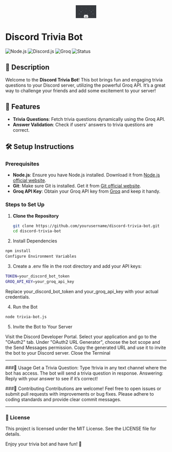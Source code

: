 <div align="center" style="margin-bottom:30px;">
  <img style="max-width:100/%; height:40px;" src="https://github.com/manya706/discord-trivia-bot/blob/main/discord2.gif" alt="Discord Loading Animation" />
</div>

# <div><centre>**Discord Trivia Bot**</centre></div>
![Node.js](https://img.shields.io/badge/Node.js-v20.17.0-green)
![Discord.js](https://img.shields.io/badge/Discord.js-v14.0.0-blue)
![Groq](https://img.shields.io/badge/Groq-API-orange)
![Status](https://img.shields.io/badge/Status-Active-brightgreen)



## 📜 Description

Welcome to the **Discord Trivia Bot**! This bot brings fun and engaging trivia questions to your Discord server, utilizing the powerful Groq API. It’s a great way to challenge your friends and add some excitement to your server!

## 🚀 Features

- **Trivia Questions**: Fetch trivia questions dynamically using the Groq API.
- **Answer Validation**: Check if users’ answers to trivia questions are correct.

## 🛠️ Setup Instructions

### Prerequisites

- **Node.js**: Ensure you have Node.js installed. Download it from [Node.js official website](https://nodejs.org/).
- **Git**: Make sure Git is installed. Get it from [Git official website](https://git-scm.com/).
- **Groq API Key**: Obtain your Groq API key from [Groq](https://groq.ai) and keep it handy.

### Steps to Set Up

1. **Clone the Repository**

   ```bash
   git clone https://github.com/yourusername/discord-trivia-bot.git
   cd discord-trivia-bot
2. Install Dependencies

  ```bash
  npm install
  Configure Environment Variables
  ```
3. Create a .env file in the root directory and add your API keys:

  ```bash
  TOKEN=your_discord_bot_token
  GROQ_API_KEY=your_groq_api_key
```
Replace your_discord_bot_token and your_groq_api_key with your actual credentials.

4. Run the Bot

```bash
node trivia-bot.js
```
5. Invite the Bot to Your Server

Visit the Discord Developer Portal.
Select your application and go to the "OAuth2" tab.
Under "OAuth2 URL Generator", choose the bot scope and the Send Messages permission.
Copy the generated URL and use it to invite the bot to your Discord server.
Close the Terminal

---

###📝 Usage
Get a Trivia Question: Type !trivia in any text channel where the bot has access. The bot will send a trivia question in response.
Answering: Reply with your answer to see if it’s correct!

###🤝 Contributing
Contributions are welcome! Feel free to open issues or submit pull requests with improvements or bug fixes. Please adhere to coding standards and provide clear commit messages.

---

### 📜 License
This project is licensed under the MIT License. See the LICENSE file for details.

Enjoy your trivia bot and have fun! 🎉



